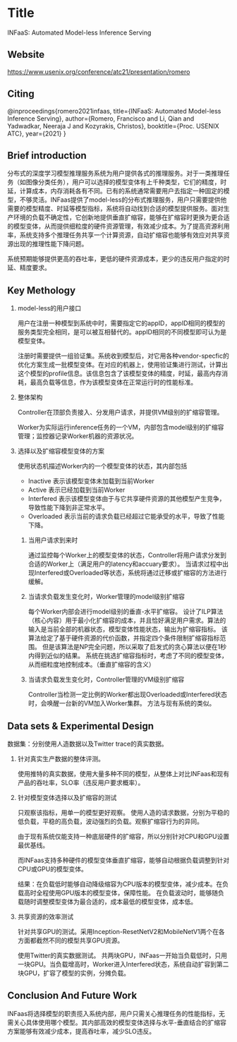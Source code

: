 # Title

<!-- 此部分是论文标题-->
INFaaS: Automated Model-less Inference Serving

## Website
<!-- 网址，有DOI的建议用DOI地址-->
https://www.usenix.org/conference/atc21/presentation/romero

## Citing

<!-- 此部分是论文标题及其引用格式，建议使用latex格式 -->
@inproceedings{romero2021infaas,
  title={INFaaS: Automated Model-less Inference Serving},
  author={Romero, Francisco and Li, Qian and Yadwadkar, Neeraja J and Kozyrakis, Christos},
  booktitle={Proc. USENIX ATC},
  year={2021}
}

## Brief introduction

<!-- 通过三五句话描述这篇文章，包括 1. 论文的应用场景；2. 论文克服已有方法的局限性；3. 论文主要的技术手段； 4. 论文的预期结果 -->
分布式的深度学习模型推理服务系统为用户提供各式的推理服务。对于一类推理任务（如图像分类任务），用户可以选择的模型变体有上千种类型，它们的精度，时延，计算成本，内存消耗各有不同。已有的系统通常需要用户去指定一种固定的模型，不够灵活。INFaas提供了model-less的分布式推理服务，用户只需要提供他需要的模型精度、时延等模型指标，系统将自动找到合适的模型提供服务。面对生产环境的负载不确定性，它创新地提供垂直扩缩容，能够在扩缩容时更换为更合适的模型变体，从而提供细粒度的硬件资源管理，有效减少成本。为了提高资源利用率，系统支持多个推理任务共享一个计算资源，自动扩缩容也能够有效应对共享资源出现的推理性能下降问题。

系统预期能够提供更高的吞吐率，更低的硬件资源成本，更少的违反用户指定的时延、精度要求。

## Key Methology

<!-- 分点写，论述论文中主要技术手段的实施过程 -->
1. model-less的用户接口
   
    用户在注册一种模型到系统中时，需要指定它的appID，appID相同的模型的服务类型完全相同，是可以被互相替代的。appID相同的不同模型即可认为是模型变体。
  
    注册时需要提供一组验证集。系统收到模型后，对它用各种vendor-specfic的优化方案生成一批模型变体。在对应的机器上，使用验证集进行测试，计算出这个模型的profile信息。该信息包含了该模型变体的精度，时延，最高内存消耗，最高负载等信息，作为该模型变体在正常运行时的性能标准。

2. 整体架构
   
    Controller在顶部负责接入、分发用户请求，并提供VM级别的扩缩容管理。
  
    Worker为实际运行inference任务的一个VM，内部包含model级别的扩缩容管理；监控器记录Worker机器的资源状况。

3. 选择以及扩缩容模型变体的方案
   
    使用状态机描述Worker内的一个模型变体的状态，其内部包括
      - Inactive 表示该模型变体未加载到当前Worker
      - Active 表示已经加载到当前Worker
      - Interfered 表示该模型变体由于与它共享硬件资源的其他模型产生竞争，导致性能下降到非正常水平。
      - Overloaded 表示当前的请求负载已经超过它能承受的水平，导致了性能下降。

    1. 当用户请求到来时
   
        通过监控每个Worker上的模型变体的状态，Controller将用户请求分发到合适的Worker上（满足用户的latency和accuary要求）。
        当请求过程中出现Interfered或Overloaded等状态，系统将通过迁移或扩缩容的方法进行缓解。

    2. 当请求负载发生变化时，Worker管理的model级别扩缩容
      
        每个Worker内部会进行model级别的垂直-水平扩缩容。
        设计了ILP算法（核心内容）用于最小化扩缩容的成本，并且恰好满足用户需求。算法的输入是当前全部的机器状态，模型变体性能状态，输出为扩缩容指标。
        该算法给定了基于硬件资源的代价函数，并指定四个条件限制扩缩容指标范围。
        但是该算法是NP完全问题，所以采取了启发式的贪心算法以便在1秒内得到近似的结果。
        系统在挑选扩缩容指标时，考虑了不同的模型变体，从而细粒度地控制成本。（垂直扩缩容的含义）

    3. 当请求负载发生变化时，Controller管理的VM级别扩缩容
        
        Controller当检测一定比例的Worker都出现Overloaded或Interfered状态时，会唤醒一台新的VM加入Worker集群。
        方法与现有系统的类似。


## Data sets & Experimental Design

<!-- 撰写实验环境的设置，实验的对象，实验的比较方面，以及实验的结果（不要列举数据，要概括谈） -->
数据集：分别使用人造数据以及Twitter trace的真实数据。
1. 针对真实生产数据的整体评测。
    
    使用推特的真实数据，使用大量多种不同的模型，从整体上对比INFaas和现有产品的吞吐率，SLO率（违反用户要求概率）。
2. 针对模型变体选择以及扩缩容的测试
    
    只观察该指标，用单一的模型更好观察。
    使用人造的请求数据，分别为平稳的低负载，平稳的高负载，波动强烈的负载。观察扩缩容行为的异同。
    
    由于现有系统仅能支持一种底层硬件的扩缩容，所以分别针对CPU和GPU设置最优基线。
    
    而INFaas支持多种硬件的模型变体垂直扩缩容，能够自动根据负载调整到针对CPU或GPU的模型变体。
    
    结果：在负载低时能够自动降级缩容为CPU版本的模型变体，减少成本。在负载高时全程使用GPU版本的模型变体，保障性能。
    在负载波动时，能够随负载随时调整模型变体为最合适的，成本最低的模型变体，成本低。
3. 共享资源的效率测试
    
    针对共享GPU的测试。采用Inception-ResetNetV2和MobileNetV1两个在各方面都截然不同的模型共享GPU资源。
    
    使用Twitter的真实数据测试。
    共两块GPU，INFaas一开始当负载低时，只用一块GPU。当负载增高时，Worker进入Interfered状态，系统自动扩容到第二块GPU，扩容了模型的实例，分摊负载。


## Conclusion And Future Work

<!-- 作者或者阅读者对本文工作的总结，以及未来可能的改进方向 -->
INFaas将选择模型的职责揽入系统内部，用户只需关心推理任务的性能指标，无需关心具体使用哪个模型。其内部高效的模型变体选择与水平-垂直结合的扩缩容方案能够有效减少成本，提高吞吐率，减少SLO违反。
